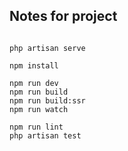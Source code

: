 ## Notes for project

```shell

php artisan serve

npm install

npm run dev
npm run build
npm run build:ssr
npm run watch

npm run lint
php artisan test
```
